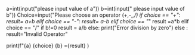 a=int(input("please input value of a"))
b=int(input(" please input value of b"))
Choice=input("Please choose an operator (+,-,*,/)
if choice == "+":
 result= a+b
elif choice == "-":
 result= a-b
elif choice == "*"
 result =a*b
elif choice == "/"
  if b!=0
    result = a/b
  else:
    print("Error division by zero")
else :
 result="Invalid Operator"

print(f"{a} {choice} {b} ={result} )
